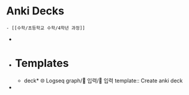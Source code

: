 # Anki Decks
	- [[수학/초등학교 수학/4학년 과정]]
-
- # Templates
	- deck* 🌐 Logseq graph/📂 입력/📖 입력
	  template:: Create anki deck
-